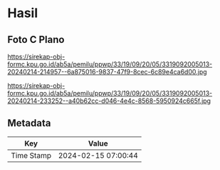 # Hasil

## Foto C Plano

https://sirekap-obj-formc.kpu.go.id/ab5a/pemilu/ppwp/33/19/09/20/05/3319092005013-20240214-214957--6a875016-9837-47f9-8cec-6c89e4ca6d00.jpg

https://sirekap-obj-formc.kpu.go.id/ab5a/pemilu/ppwp/33/19/09/20/05/3319092005013-20240214-233252--a40b62cc-d046-4e4c-8568-5950924c665f.jpg


## Metadata

| Key        | Value               |
| ---------- | ------------------- |
| Time Stamp | 2024-02-15 07:00:44 |



